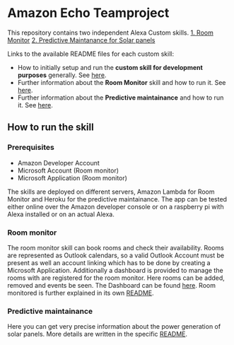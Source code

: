 Amazon Echo Teamproject
=======================

This repository contains two independent Alexa Custom skills.
[1. Room Monitor](03_room_monitor/)
[2. Predictive Maintanance for Solar panels](04_pred_maintainance/)

Links to the available README files for each custom skill:
* How to initially setup and run the **custom skill for development purposes** generally. See [here](00_doc/README.md).
* Further information about the **Room Monitor** skill and how to run it. See [here](03_room_monitor/README.md).
* Further information about the **Predictive maintainance** and how to run it. See [here](04_pred_maintainance/README.md).


## How to run the skill
### Prerequisites 
* Amazon Developer Account
* Microsoft Account (Room monitor)
* Microsoft Application (Room monitor)

The skills are deployed on different servers, Amazon Lambda for Room Monitor and Heroku for the predictive maintainance.
The app can be tested either online over the Amazon developer console or on a raspberry pi with Alexa installed or on an actual Alexa.


### Room monitor
The room monitor skill can book rooms and check their availability. Rooms are represented as Outlook calendars, so a valid Outlook Account must be present as well an account linking which has to be done by creating a Microsoft Application.
Additionally a dashboard is provided to manage the rooms with are registered for the room monitor. Here rooms can be added, removed and events be seen.
The Dashboard can be found [here](https://ghk3pcg5q0.execute-api.us-east-1.amazonaws.com/dev).
Room monitored is further explained in its own [README](03_room_monitor/README.md).


### Predictive maintainance 
Here you can get very precise information about the power generation of solar panels.
More details are written in the specific [README](04_pred_maintainance/README.md).


